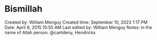 # Bismillah

Created by: William Menguy
Created time: September 10, 2023 1:17 PM
Date: April 8, 2015 10:55 AM
Last edited by: William Menguy
Notes: in the name of Allah
person: @cantdeny, Hendricks